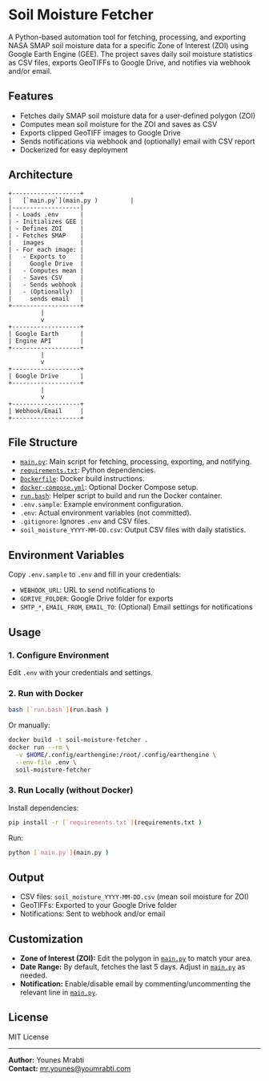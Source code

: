 # Soil Moisture Fetcher

A Python-based automation tool for fetching, processing, and exporting NASA SMAP soil moisture data for a specific Zone of Interest (ZOI) using Google Earth Engine (GEE). The project saves daily soil moisture statistics as CSV files, exports GeoTIFFs to Google Drive, and notifies via webhook and/or email.

## Features

- Fetches daily SMAP soil moisture data for a user-defined polygon (ZOI)
- Computes mean soil moisture for the ZOI and saves as CSV
- Exports clipped GeoTIFF images to Google Drive
- Sends notifications via webhook and (optionally) email with CSV report
- Dockerized for easy deployment

## Architecture

```
+-------------------+
|   [`main.py`](main.py )         |
|-------------------|
| - Loads .env      |
| - Initializes GEE |
| - Defines ZOI     |
| - Fetches SMAP    |
|   images          |
| - For each image: |
|   - Exports to    |
|     Google Drive  |
|   - Computes mean |
|   - Saves CSV     |
|   - Sends webhook |
|   - (Optionally)  |
|     sends email   |
+-------------------+
         |
         v
+-------------------+
| Google Earth      |
| Engine API        |
+-------------------+
         |
         v
+-------------------+
| Google Drive      |
+-------------------+
         |
         v
+-------------------+
| Webhook/Email     |
+-------------------+
```

## File Structure

- [`main.py`](main.py): Main script for fetching, processing, exporting, and notifying.
- [`requirements.txt`](requirements.txt): Python dependencies.
- [`Dockerfile`](Dockerfile): Docker build instructions.
- [`docker-compose.yml`](docker-compose.yml): Optional Docker Compose setup.
- [`run.bash`](run.bash): Helper script to build and run the Docker container.
- `.env.sample`: Example environment configuration.
- `.env`: Actual environment variables (not committed).
- `.gitignore`: Ignores `.env` and CSV files.
- `soil_moisture_YYYY-MM-DD.csv`: Output CSV files with daily statistics.

## Environment Variables

Copy `.env.sample` to `.env` and fill in your credentials:

- `WEBHOOK_URL`: URL to send notifications to
- `GDRIVE_FOLDER`: Google Drive folder for exports
- `SMTP_*`, `EMAIL_FROM`, `EMAIL_TO`: (Optional) Email settings for notifications

## Usage

### 1. Configure Environment

Edit `.env` with your credentials and settings.

### 2. Run with Docker

```sh
bash [`run.bash`](run.bash )
```

Or manually:

```sh
docker build -t soil-moisture-fetcher .
docker run --rm \
  -v $HOME/.config/earthengine:/root/.config/earthengine \
  --env-file .env \
  soil-moisture-fetcher
```

### 3. Run Locally (without Docker)

Install dependencies:

```sh
pip install -r [`requirements.txt`](requirements.txt )
```

Run:

```sh
python [`main.py`](main.py )
```

## Output

- CSV files: `soil_moisture_YYYY-MM-DD.csv` (mean soil moisture for ZOI)
- GeoTIFFs: Exported to your Google Drive folder
- Notifications: Sent to webhook and/or email

## Customization

- **Zone of Interest (ZOI):** Edit the polygon in [`main.py`](main.py) to match your area.
- **Date Range:** By default, fetches the last 5 days. Adjust in [`main.py`](main.py) as needed.
- **Notification:** Enable/disable email by commenting/uncommenting the relevant line in [`main.py`](main.py).

## License

MIT License

---

**Author:** Younes Mrabti  
**Contact:** mr.younes@youmrabti.com